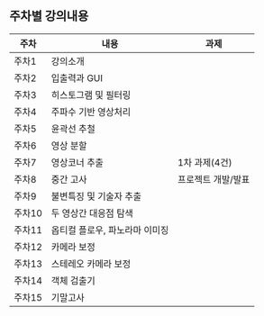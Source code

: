  ## 주차별 강의내용
   
   주차 | 내용 | 과제
   ------- | ------------ | -----------
주차1 | 강의소개 |    
주차2 | 입출력과 GUI |  
주차3 | 히스토그램 및 필터링 | 
주차4 | 주파수 기반 영상처리 |  
주차5 | 윤곽선 추철 | 
주차6 | 영상 분할 | 
주차7 | 영상코너 추출 |  1차 과제(4건)
주차8 | 중간 고사 |  프로젝트 개발/발표
주차9 | 불변특징 및 기술자 추출 | 
주차10 | 두 영상간 대응점 탐색 | 
주차11 | 옵티컬 플로우, 파노라마 이미징  | 
주차12 | 카메라 보정 | 
주차13 | 스테레오 카메라 보정  | 
주차14 | 객체 검출기 | 
주차15 | 기말고사 |   
